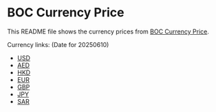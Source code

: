 # BOC Currency Price

This README file shows the currency prices from [BOC Currency Price](https://www.boc.cn/sourcedb/whpj/).

Currency links: (Date for 20250610)

- [USD](https://bocurrencyprice.techina.science/BOC_CURRENCY_PRICE/USD/20250610.json)
- [AED](https://bocurrencyprice.techina.science/BOC_CURRENCY_PRICE/AED/20250610.json)
- [HKD](https://bocurrencyprice.techina.science/BOC_CURRENCY_PRICE/HKD/20250610.json)
- [EUR](https://bocurrencyprice.techina.science/BOC_CURRENCY_PRICE/EUR/20250610.json)
- [GBP](https://bocurrencyprice.techina.science/BOC_CURRENCY_PRICE/GBP/20250610.json)
- [JPY](https://bocurrencyprice.techina.science/BOC_CURRENCY_PRICE/JPY/20250610.json)
- [SAR](https://bocurrencyprice.techina.science/BOC_CURRENCY_PRICE/SAR/20250610.json)
